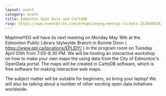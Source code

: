 ```yaml
---
layout: event
category: event
title: Edmonton Open Data and CartoDB
rsvp: https://www.eventbrite.com/e/maptimeyeg-meetup-tickets-25395601929
---
```


MaptimeYEG will have its next meeting on Monday May 16th at the Edmonton Public Library Idylwylde Branch in Bonnie Doon ( https://www.epl.ca/locations/EPLIDY/ ) in the program room on Tuesday April 05th from 7:00-8:30 PM. We will be hosting an interactive workshop on how to make your own maps the using data from the City of Edmonton's OpenData portal. The maps will be created in CartoDB software, which is free software for making interactive web maps.

The subject matter will be suitable for beginners, so bring your laptop! We will also be talking about a number of other exciting open data initiatives worldwide.